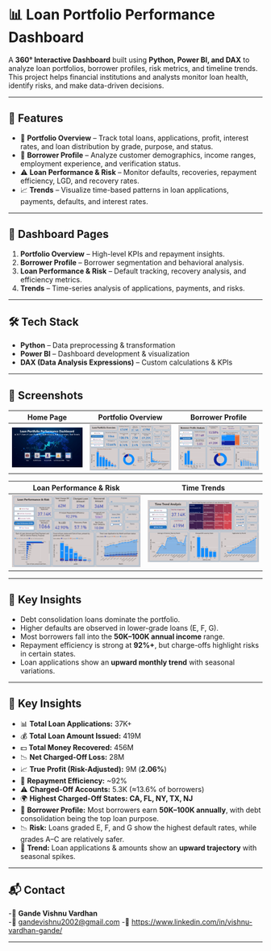 # 📊 Loan Portfolio Performance Dashboard  

A **360° Interactive Dashboard** built using **Python, Power BI, and DAX** to analyze loan portfolios, borrower profiles, risk metrics, and timeline trends.  
This project helps financial institutions and analysts monitor loan health, identify risks, and make data-driven decisions.  

---

## 🚀 Features  

- 🏦 **Portfolio Overview** – Track total loans, applications, profit, interest rates, and loan distribution by grade, purpose, and status.  
- 👥 **Borrower Profile** – Analyze customer demographics, income ranges, employment experience, and verification status.  
- ⚠️ **Loan Performance & Risk** – Monitor defaults, recoveries, repayment efficiency, LGD, and recovery rates.  
- 📈 **Trends** – Visualize time-based patterns in loan applications, payments, defaults, and interest rates.  

---

## 📂 Dashboard Pages  

1. **Portfolio Overview** – High-level KPIs and repayment insights.  
2. **Borrower Profile** – Borrower segmentation and behavioral analysis.  
3. **Loan Performance & Risk** – Default tracking, recovery analysis, and efficiency metrics.  
4. **Trends** – Time-series analysis of applications, payments, and risks.  

---

## 🛠️ Tech Stack  

- **Python** – Data preprocessing & transformation  
- **Power BI** – Dashboard development & visualization  
- **DAX (Data Analysis Expressions)** – Custom calculations & KPIs  

---

## 📸 Screenshots  

| Home Page | Portfolio Overview | Borrower Profile |  
|-----------|--------------------|------------------|  
| ![Home](./ScreenShots/HomePage.png) | ![Portfolio](./ScreenShots/PortfolioOverview.png) | ![Borrower](./ScreenShots/BorrowerProfile.png) |  

| Loan Performance & Risk | Time Trends |  
|--------------------------|-------------|  
| ![Performance](./ScreenShots/LoanPerformance&Risk.png) | ![Trends](./ScreenShots/TimeTrends.png) |  

---


## 📌 Key Insights  

- Debt consolidation loans dominate the portfolio.  
- Higher defaults are observed in lower-grade loans (E, F, G).  
- Most borrowers fall into the **50K–100K annual income** range.  
- Repayment efficiency is strong at **92%+**, but charge-offs highlight risks in certain states. 
- Loan applications show an **upward monthly trend** with seasonal variations.  

---

## 📌 Key Insights  

- 📊 **Total Loan Applications:** 37K+  
- 💰 **Total Loan Amount Issued:** 419M  
- 💵 **Total Money Recovered:** 456M  
- 📉 **Net Charged-Off Loss:** 28M  
- 📈 **True Profit (Risk-Adjusted):** 9M (**2.06%**)  
- 🏦 **Repayment Efficiency:** ~92%  
- ⚠️ **Charged-Off Accounts:** 5.3K (≈13.6% of borrowers)  
- 🌍 **Highest Charged-Off States:** **CA, FL, NY, TX, NJ**  
- 🔎 **Borrower Profile:** Most borrowers earn **50K–100K annually**, with debt consolidation being the top loan purpose.
- 📉 **Risk:** Loans graded E, F, and G show the highest default rates, while grades A–C are relatively safer.
- 📆 **Trend:** Loan applications & amounts show an **upward trajectory** with seasonal spikes.


---

## 📬 Contact  

-👤 **Gande Vishnu Vardhan**  
-📧 gandevishnu2002@gmail.com 
-🔗 https://www.linkedin.com/in/vishnu-vardhan-gande/

---
